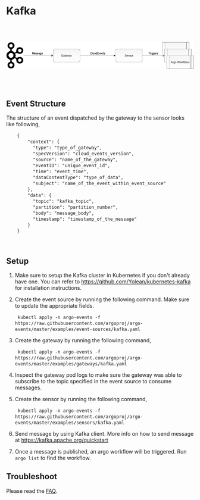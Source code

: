 # Kafka

<br/>
<br/>

<p align="center">
  <img src="https://github.com/argoproj/argo-events/blob/master/docs/assets/kafka-setup.png?raw=true" alt="KAFKA Setup"/>
</p>

<br/>
<br/>

## Event Structure
The structure of an event dispatched by the gateway to the sensor looks like following,

        {
            "context": {
              "type": "type_of_gateway",
              "specVersion": "cloud_events_version",
              "source": "name_of_the_gateway",
              "eventID": "unique_event_id",
              "time": "event_time",
              "dataContentType": "type_of_data",
              "subject": "name_of_the_event_within_event_source"
            },
            "data": {
              "topic": "kafka_topic",
              "partition": "partition_number",
              "body": "message_body",
              "timestamp": "timestamp_of_the_message"
            }
        }

<br/>

## Setup

1. Make sure to setup the Kafka cluster in Kubernetes if you don't already have one. You can refer to https://github.com/Yolean/kubernetes-kafka
for installation instructions.

2. Create the event source by running the following command. Make sure to update the appropriate fields.

        kubectl apply -n argo-events -f https://raw.githubusercontent.com/argoproj/argo-events/master/examples/event-sources/kafka.yaml

3. Create the gateway by running the following command,

        kubectl apply -n argo-events -f https://raw.githubusercontent.com/argoproj/argo-events/master/examples/gateways/kafka.yaml

4. Inspect the gateway pod logs to make sure the gateway was able to subscribe to the topic specified in the event source to consume messages.

5. Create the sensor by running the following command,

        kubectl apply -n argo-events -f https://raw.githubusercontent.com/argoproj/argo-events/master/examples/sensors/kafka.yaml

6. Send message by using Kafka client. More info on how to send message at https://kafka.apache.org/quickstart

7. Once a message is published, an argo workflow will be triggered. Run `argo list` to find the workflow. 

## Troubleshoot
Please read the [FAQ](https://argoproj.github.io/argo-events/faq/).

